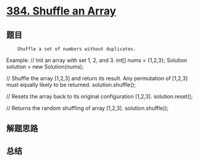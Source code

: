 # [384. Shuffle an Array](https://leetcode.com/problems/shuffle-an-array/)

## 题目

        Shuffle a set of numbers without duplicates.


Example:
// Init an array with set 1, 2, and 3.
int[] nums = {1,2,3};
Solution solution = new Solution(nums);

// Shuffle the array [1,2,3] and return its result. Any permutation of [1,2,3] must equally likely to be returned.
solution.shuffle();

// Resets the array back to its original configuration [1,2,3].
solution.reset();

// Returns the random shuffling of array [1,2,3].
solution.shuffle();


      

## 解题思路


## 总结


